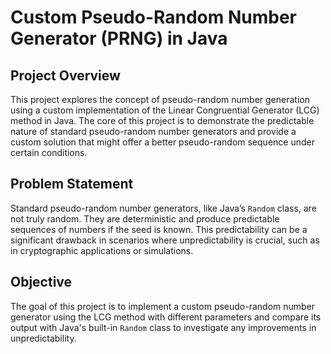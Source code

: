 # Custom Pseudo-Random Number Generator (PRNG) in Java

## Project Overview
This project explores the concept of pseudo-random number generation using a custom implementation of the Linear Congruential Generator (LCG) method in Java. The core of this project is to demonstrate the predictable nature of standard pseudo-random number generators and provide a custom solution that might offer a better pseudo-random sequence under certain conditions.

## Problem Statement
Standard pseudo-random number generators, like Java’s `Random` class, are not truly random. They are deterministic and produce predictable sequences of numbers if the seed is known. This predictability can be a significant drawback in scenarios where unpredictability is crucial, such as in cryptographic applications or simulations.

## Objective
The goal of this project is to implement a custom pseudo-random number generator using the LCG method with different parameters and compare its output with Java's built-in `Random` class to investigate any improvements in unpredictability.
